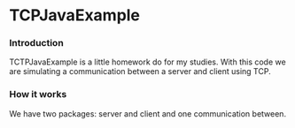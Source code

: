 # TCPJavaExample
### Introduction

TCTPJavaExample is a little homework do for my studies. With this code we are simulating a communication between a server and client using TCP.

### How it works

We have two packages: server and client and one communication between.

